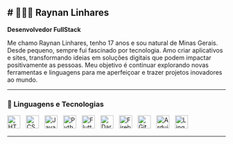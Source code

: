 ## # 👨🏻‍💻 Raynan Linhares

**Desenvolvedor FullStack**

Me chamo Raynan Linhares, tenho 17 anos e sou natural de Minas Gerais. Desde pequeno, sempre fui fascinado por tecnologia. Amo criar aplicativos e sites, transformando ideias em soluções digitais que podem impactar positivamente as pessoas. Meu objetivo é continuar explorando novas ferramentas e linguagens para me aperfeiçoar e trazer projetos inovadores ao mundo.

---

### 🤖 Linguagens e Tecnologias

<img 
    align="left" 
    alt="HTML"
    title="HTML" 
    width="30px" 
    style="padding-right: 10px;" 
    src="https://cdn.jsdelivr.net/gh/devicons/devicon@latest/icons/html5/html5-original.svg" 
/>
<img 
    align="left" 
    alt="CSS" 
    title="CSS"
    width="30px" 
    style="padding-right: 10px;" 
    src="https://cdn.jsdelivr.net/gh/devicons/devicon@latest/icons/css3/css3-original.svg" 
/>
<img 
    align="left" 
    alt="JavaScript" 
    title="JavaScript"
    width="30px" 
    style="padding-right: 10px;" 
    src="https://cdn.jsdelivr.net/gh/devicons/devicon@latest/icons/javascript/javascript-original.svg" 
/>
<img 
    align="left" 
    alt="Python" 
    title="Python"
    width="30px" 
    style="padding-right: 10px;" 
    src="https://cdn.jsdelivr.net/gh/devicons/devicon@latest/icons/python/python-original.svg" 
/>
<img 
    align="left" 
    alt="Flutter" 
    title="Flutter"
    width="30px" 
    style="padding-right: 10px;" 
    src="https://external-content.duckduckgo.com/iu/?u=https%3A%2F%2Fwww.wedigtech.com%2Fimg%2Fflutter-logo.png&f=1&nofb=1&ipt=4bceee357bf5e0943a3b90814c5ddfc923c61c069cf76085af56a1cbfd2e0cbe&ipo=images" 
/>
<img 
    align="left" 
    alt="Dart" 
    title="Dart"
    width="30px" 
    style="padding-right: 10px;" 
    src="https://external-content.duckduckgo.com/iu/?u=https%3A%2F%2Fassets.stickpng.com%2Fimages%2F62b22391038aad4d3ed7ca37.png&f=1&nofb=1&ipt=9bb19ac1c61a21145e2ff2c1ce9510ae1d397d2e5dd199243bb066e407c2e6a3&ipo=images" 
/>
<img 
    align="left" 
    alt="Firebase" 
    title="Firebase"
    width="30px" 
    style="padding-right: 10px;" 
    src="https://external-content.duckduckgo.com/iu/?u=https%3A%2F%2Fassets.stickpng.com%2Fthumbs%2F5847f40ecef1014c0b5e488a.png&f=1&nofb=1&ipt=2bf0b82ce327f21451f24da40de334a467df0f473a13a8c0cb4fc619bf2b67f3&ipo=images" 
/>
<img 
    align="left" 
    alt="Git" 
    title="Git"
    width="30px" 
    style="padding-right: 10px;" 
    src="https://external-content.duckduckgo.com/iu/?u=https%3A%2F%2Fcdn.freebiesupply.com%2Flogos%2Flarge%2F2x%2Fgit-icon-logo-png-transparent.png&f=1&nofb=1&ipt=4a0564c9bec47e1e1daf031d4da730aceac4d0cdecaec6c847b48f8d3e584b79&ipo=images" 
/>
<img 
    align="left" 
    alt="Arduino" 
    title="Arduino"
    width="30px" 
    style="padding-right: 10px;" 
    src="https://external-content.duckduckgo.com/iu/?u=https%3A%2F%2Fbrandslogos.com%2Fwp-content%2Fuploads%2Fimages%2Flarge%2Farduino-logo-1.png&f=1&nofb=1&ipt=35b283da0d1b5ee33ba58f7dfdd269d0c3a4bc56422fb7064e8fd9f4e1899004&ipo=images" 
/>
<img 
    align="left" 
    alt="Linguagem C" 
    title="Linguagem C"
    width="30px" 
    style="padding-right: 10px;" 
    src="https://external-content.duckduckgo.com/iu/?u=https%3A%2F%2Fwww.pngkit.com%2Fpng%2Ffull%2F101-1010012_download-png.png&f=1&nofb=1&ipt=5db3b688e3d62fc3446100dcaccc2e8c99803a3eb6b68837ff9184d61e9ac51b&ipo=images" 
/>

<br/>
<br/>

---



</p>

